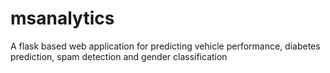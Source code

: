 # msanalytics
A flask based web application for predicting vehicle performance, diabetes prediction, spam detection and gender classification
